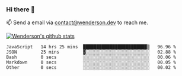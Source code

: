 ### Hi there 👋

<!--
**Wenderson-P/wenderson-p** is a ✨ _special_ ✨ repository because its `README.md` (this file) appears on your GitHub profile.

Here are some ideas to get you started:

- 🔭 I’m currently working on ...
- 🌱 I’m currently learning ...
- 👯 I’m looking to collaborate on ...
- 🤔 I’m looking for help with ...
- 💬 Ask me about ...
- 📫 How to reach me: ...
- 😄 Pronouns: ...
- ⚡ Fun fact: ...
-->

📫  Send a email via contact@wenderson.dev to reach me.

[![Wenderson's github stats](https://github-readme-stats.vercel.app/api?username=wenderson-p&show_icons=true&theme=tokyonight&hide=issues)](https://github.com/wenderson-p/github-readme-stats)

<!--START_SECTION:waka-->
```text
JavaScript   14 hrs 25 mins  ████████████████████████▒   96.96 % 
JSON         25 mins         ▓░░░░░░░░░░░░░░░░░░░░░░░░   02.88 % 
Bash         0 secs          ░░░░░░░░░░░░░░░░░░░░░░░░░   00.06 % 
Markdown     0 secs          ░░░░░░░░░░░░░░░░░░░░░░░░░   00.05 % 
Other        0 secs          ░░░░░░░░░░░░░░░░░░░░░░░░░   00.02 % 
```
<!--END_SECTION:waka-->
